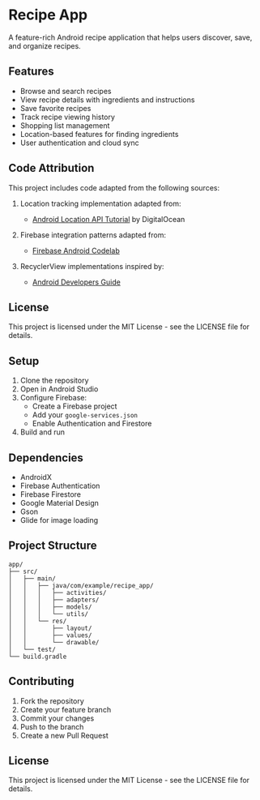 # Recipe App

A feature-rich Android recipe application that helps users discover, save, and organize recipes.

## Features

- Browse and search recipes
- View recipe details with ingredients and instructions
- Save favorite recipes
- Track recipe viewing history
- Shopping list management
- Location-based features for finding ingredients
- User authentication and cloud sync

## Code Attribution

This project includes code adapted from the following sources:

1. Location tracking implementation adapted from:
   - [Android Location API Tutorial](https://www.digitalocean.com/community/tutorials/android-location-api-tracking-gps) by DigitalOcean

2. Firebase integration patterns adapted from:
   - [Firebase Android Codelab](https://firebase.google.com/codelabs/firebase-android)

3. RecyclerView implementations inspired by:
   - [Android Developers Guide](https://developer.android.com/guide/topics/ui/layout/recyclerview)

## License

This project is licensed under the MIT License - see the LICENSE file for details.

## Setup

1. Clone the repository
2. Open in Android Studio
3. Configure Firebase:
   - Create a Firebase project
   - Add your `google-services.json`
   - Enable Authentication and Firestore
4. Build and run

## Dependencies

- AndroidX
- Firebase Authentication
- Firebase Firestore
- Google Material Design
- Gson
- Glide for image loading

## Project Structure

```
app/
├── src/
│   ├── main/
│   │   ├── java/com/example/recipe_app/
│   │   │   ├── activities/
│   │   │   ├── adapters/
│   │   │   ├── models/
│   │   │   └── utils/
│   │   └── res/
│   │       ├── layout/
│   │       ├── values/
│   │       └── drawable/
│   └── test/
└── build.gradle
```

## Contributing

1. Fork the repository
2. Create your feature branch
3. Commit your changes
4. Push to the branch
5. Create a new Pull Request

## License

This project is licensed under the MIT License - see the LICENSE file for details. 